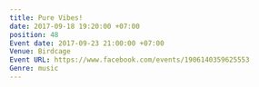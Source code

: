 ```yaml
---
title: Pure Vibes!
date: 2017-09-18 19:20:00 +07:00
position: 48
Event date: 2017-09-23 21:00:00 +07:00
Venue: Birdcage
Event URL: https://www.facebook.com/events/1906140359625553
Genre: music
---
```


